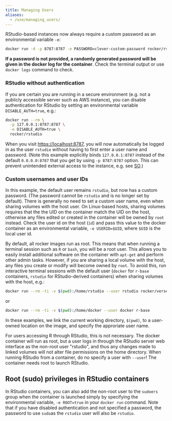 ```yaml
---
title: Managing Users
aliases:
  - /use/managing_users/
---
```


RStudio-based instances now always require a custom password as an environmental variable `-e`:

```bash
docker run -d -p 8787:8787 -e PASSWORD=clever-custom-password rocker/rstudio
```

**If a password is not provided, a randomly generated password will be given in the docker log for the container**.  Check the terminal output or use `docker logs` command to check.

### RStudio without authentication

If you are certain you are running in a secure environment (e.g. not a publicly accessible server such as AWS instance), you can disable authentication for RStudio by setting an environmental variable `DISABLE_AUTH=true`, e.g.:

```bash
docker run --rm \
  -p 127.0.0.1:8787:8787 \
  -e DISABLE_AUTH=true \
  rocker/rstudio
```

When you visit <https://localhost:8787>, you will now automatically be logged in as the user `rstudio` without having to first enter a user name and password.  (Note this example explicitly binds `127.0.0.1:8787` instead of the default `0.0.0.0:8787` that you get by using `-p 8787:8787` option.  This can prevent unintended external access to the instance, e.g. see [SO](https://stackoverflow.com/questions/3693434).)


### Custom usernames and user IDs

In this example, the default user remains `rstudio`, but now has a custom password.  (The password cannot be `rstudio` and is no longer set by default).  There is generally no need to set a custom user name, even when sharing volumes with the host user.  On Linux-based hosts, sharing volumes requires that the the UID on the container match the UID on the host, otherwise any files edited or created in the container will be owned by `root` instead. Check the user id on the host (`id`) and pass this value to the docker container as an environmental variable, `-e USERID=$UID`, where `$UID` is the local user id.

By default, all rocker images run as root.  This means that when running a terminal session such as `R` or `bash`, you will be a root user.  This allows you to easily install additional software on the container with `apt-get` and perform other admin tasks. However, if you are sharing a local volume with the host, any files you create or modify will become owned by `root`.  To avoid this, run interactive terminal sessions with the default user (`docker` for `r-base` containers, `rstudio` for RStudio-derived containers) when sharing volumes with the host, e.g.:

```bash
docker run --rm -ti -v $(pwd):/home/rstudio --user rstudio rocker/verse bash
```

or

```bash
docker run --rm -ti -v $(pwd):/home/docker --user docker r-base 
```

In these examples, we link the current working directory, `$(pwd)`, to a user-owned location on the image, and specify the approriate user name. 

For users accessing R through RStudio, this is not necessary.  The docker container will run as root, but a user logs in through the RStudio server web interface as the non-root user "rstudio", and thus any changes made to linked volumes will not alter file permissions on the home directory.  When running RStudio from a container, do no specify a user with `--user`! The container needs root to launch RStudio.  

## Root (sudo) privileges in RStudio containers

In RStudio containers, you can also add the non-root user to the `sudoers` group when the container is launched simply by specifying the environmental variable, `-e ROOT=true` in your `docker run` command.  Note that if you have disabled authentication and not specified a password, the password to use `sudo`as  the `rstudio` user will also be `rstudio`.




  




